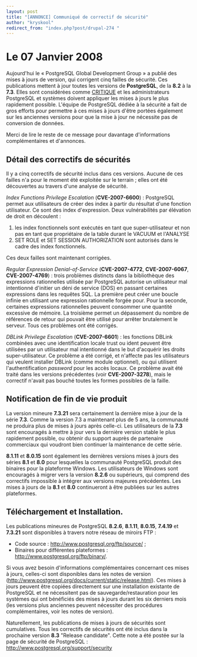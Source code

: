 ```yaml
---
layout: post
title: "[ANNONCE] Communiqué de correctif de sécurité"
author: "kryskool"
redirect_from: "index.php?post/drupal-274 "
---
```



<h1>Le 07 Janvier 2008</h1>

<p>Aujourd'hui le «&nbsp;PostgreSQL Global Development Group&nbsp;» a publié des mises à jours de version, qui corrigent cinq failles de sécurité. Ces publications mettent à jour toutes les versions de <strong>PostgreSQL</strong>, de la <strong>8.2</strong> à la <strong>7.3</strong>. Elles sont considérées comme <ins>CRITIQUE</ins> et les administrateurs PostgreSQL et systèmes doivent appliquer les mises à jours le plus rapidement possible. L'équipe de PostgreSQL dédiée à la sécurité a fait de gros efforts pour permettre à ces mises à jours d'être portées également sur les anciennes versions pour que la mise à jour ne nécessite pas de conversion de données.</p>

<p>Merci de lire le reste de ce message pour davantage d'informations complémentaires et d'annonces.</p>

<!--more-->


<h2>Détail des correctifs de sécurités</h2>

<p>Il y a cinq correctifs de sécurité inclus dans ces versions. Aucune de ces failles n'a pour le moment été exploitée sur le terrain&nbsp;; elles ont été découvertes au travers d'une analyse de sécurité.</p>

<p><em>Index Functions Privilege Escalation</em> (<strong>CVE-2007-6600</strong>)&nbsp;: PostgreSQL permet aux utilisateurs de créer des index à partir du résultat d'une fonction utilisateur. Ce sont des index d'expression. Deux vulnérabilités par élévation de droit en découlent&nbsp;:

</p>

<ol>

<li>les index fonctionnels sont exécutés en tant que super-utilisateur et non pas en tant que propriétaire de la table durant le VACUUM et l'ANALYSE&nbsp;</li>

<li>SET ROLE et SET SESSION AUTHORIZATION sont autorisés dans le cadre des index fonctionnels.</li>

</ol>

Ces deux failles sont maintenant corrigées.

<p><em>Regular Expression Denial-of-Service</em> (<strong>CVE-2007-4772</strong>, <strong>CVE-2007-6067</strong>, <strong>CVE-2007-4769</strong>)&nbsp;: trois problèmes distincts dans la bibliothèque des expressions rationnelles utilisée par PostgreSQL autorise un utilisateur mal intentionné d'initier un déni de service (DOS) en passant certaines expressions dans les requêtes SQL. La première peut créer une boucle infinie en utilisant une expression rationnelle forgée pour. Pour la seconde, certaines expressions rationnelles peuvent consommer une quantité excessive de mémoire. La troisième permet un dépassement du nombre de références de retour qui pouvait être utilisé pour arrêter brutalement le serveur. Tous ces problèmes ont été corrigés.</p>

<p><em>DBLink Privilege Escalation</em> (<strong>CVE-2007-6601</strong>)&nbsp;: les fonctions DBLink combinées avec une identification locale trust ou ident peuvent être utilisées par un utilisateur mal intentionné dans le but d'acquérir les droits super-utilisateur. Ce problème a été corrigé, et n'affecte pas les utilisateurs qui veulent installer DBLink (comme module optionnel), ou qui utilisent l'authentification <em>password</em> pour les accès locaux. Ce problème avait été traité dans les versions précédentes (voir <strong>CVE-2007-3278</strong>), mais le correctif n'avait pas bouché toutes les formes possibles de la faille.</p>

<h2>Notification de fin de vie produit</h2>

<p>La version mineure <strong>7.3.21</strong> sera certainement la dernière mise à jour de la série <strong>7.3</strong>. Comme la version 7.3 a maintenant plus de 5 ans, la communauté ne produira plus de mises à jours après celle-ci. Les utilisateurs de la <strong>7.3</strong> sont encouragés à mettre à jour vers la dernière version stable le plus rapidement possible, ou obtenir du support auprès de partenaire commerciaux qui voudront bien continuer la maintenance de cette série.</p>

<p><strong>8.1.11</strong> et <strong>8.0.15</strong> sont également les dernières versions mises à jours des séries <strong>8.1</strong> et <strong>8.0</strong> pour lesquelles la communauté PostgreSQL produit des binaires pour la plateforme Windows. Les utilisateurs de Windows sont encouragés à migrer vers la version <strong>8.2.6</strong> ou supérieurs, qui comprend des correctifs impossible à intégrer aux versions majeures précédentes. Les mises à jours de la <strong>8.1</strong> et <strong>8.0</strong> continueront à être publiées sur les autres plateformes.</p>

<h2>Téléchargement et Installation.</h2>

<p>Les publications mineures de PostgreSQL <strong>8.2.6</strong>, <strong>8.1.11</strong>, <strong>8.0.15</strong>, <strong>7.4.19</strong> et <strong>7.3.21</strong> sont disponibles à travers notre réseau de miroirs FTP&nbsp;:</p>

<ul>

<li>Code source&nbsp;: <a href="http://www.postgresql.org/ftp/source/" target="_blank">http://www.postgresql.org/ftp/source/</a>&nbsp;;</li>

<li>Binaires pour différentes plateformes&nbsp;: <a href="http://www.postgresql.org/ftp/binary/" target="_blank">http://www.postgresql.org/ftp/binary/</a>.</li>

</ul>

<p>Si vous avez besoin d'informations complémentaires concernant ces mises à jours, celles-ci sont disponibles dans les notes de version (<a href="http://www.postgresql.org/docs/current/static/release.html" target="_blank">http://www.postgresql.org/docs/current/static/release.html</a>). Ces mises à jours peuvent être copiées directement sur une installation existante de PostgreSQL et ne nécessitent pas de sauvegarde/restauration pour les systèmes qui ont bénéficiés des mises à jours durant les six derniers mois (les versions plus anciennes peuvent nécessiter des procédures complémentaires, voir les notes de version).</p>

<p>Naturellement, les publications de mises à jours de sécurités sont cumulatives. Tous les correctifs de sécurités ont été inclus dans la prochaine version <strong>8.3</strong> "Release candidate". Cette note a été postée sur la page de sécurité de PostgreSQL&nbsp;: <a href="http://www.postgresql.org/support/security" target="_blank">http://www.postgresql.org/support/security</a></p>